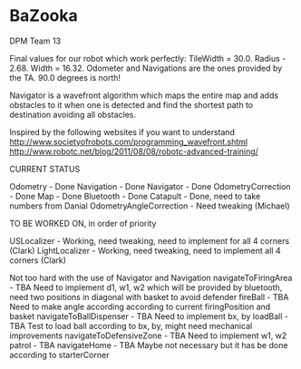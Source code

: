 BaZooka
=======

DPM Team 13

Final values for our robot which work perfectly: TileWidth = 30.0. Radius - 2.68. Width = 16.32.
Odometer and Navigations are the ones provided by the TA. 90.0 degrees is north!

Navigator is a wavefront algorithm which maps the entire map and adds obstacles to it when one is detected and find the shortest path to destination avoiding all obstacles.

Inspired by the following websites if you want to understand
http://www.societyofrobots.com/programming_wavefront.shtml
http://www.robotc.net/blog/2011/08/08/robotc-advanced-training/

CURRENT STATUS

  Odometry - Done
  Navigation - Done
  Navigator - Done
  OdometryCorrection - Done
  Map - Done
  Bluetooth - Done
  Catapult - Done, need to take numbers from Danial
  OdometryAngleCorrection - Need tweaking (Michael)
  
  TO BE WORKED ON, in order of priority
  
  USLocalizer - Working, need tweaking, need to implement for all 4 corners (Clark)
  LightLocalizer - Working, need tweaking, need to implement all 4 corners (Clark)
  
  Not too hard with the use of Navigator and Navigation
  navigateToFiringArea - TBA Need to implement d1, w1, w2 which will be provided by bluetooth, need two positions in   diagonal with basket to avoid defender
  fireBall - TBA Need to make angle according according to current firingPosition and basket
  navigateToBallDispenser - TBA Need to implement bx, by
  loadBall - TBA Test to load ball according to bx, by, might need mechanical improvements
  navigateToDefensiveZone - TBA Need to implement w1, w2
  patrol - TBA
  navigateHome - TBA Maybe not necessary but it has be done according to starterCorner

















